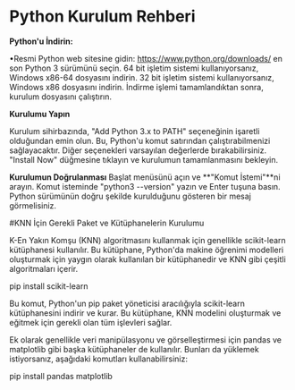 
# Python Kurulum Rehberi

**Python'u İndirin:**

•Resmi Python web sitesine gidin: https://www.python.org/downloads/  en son Python 3 sürümünü seçin.
64 bit işletim sistemi kullanıyorsanız, Windows x86-64 dosyasını indirin. 32 bit işletim sistemi kullanıyorsanız, Windows x86 dosyasını indirin.
İndirme işlemi tamamlandıktan sonra, kurulum dosyasını çalıştırın.

**Kurulumu Yapın**

Kurulum sihirbazında, "Add Python 3.x to PATH" seçeneğinin işaretli olduğundan emin olun. Bu, Python'u komut satırından çalıştırabilmenizi sağlayacaktır.
Diğer seçenekleri varsayılan değerlerde bırakabilirsiniz.
"Install Now" düğmesine tıklayın ve kurulumun tamamlanmasını bekleyin.

**Kurulumun Doğrulanması**
Başlat menüsünü açın ve **"Komut İstemi"**ni arayın.
Komut isteminde "python3 --version" yazın ve Enter tuşuna basın.
Python sürümünün doğru şekilde kurulduğunu gösteren bir mesaj görmelisiniz.

#KNN İçin Gerekli Paket ve Kütüphanelerin Kurulumu

K-En Yakın Komşu (KNN) algoritmasını kullanmak için genellikle scikit-learn kütüphanesi kullanılır. Bu kütüphane, Python'da makine öğrenimi modelleri oluşturmak için yaygın olarak kullanılan bir kütüphanedir ve KNN gibi çeşitli algoritmaları içerir.

pip install scikit-learn

Bu komut, Python'un pip paket yöneticisi aracılığıyla scikit-learn kütüphanesini indirir ve kurar. Bu kütüphane, KNN modelini oluşturmak ve eğitmek için gerekli olan tüm işlevleri sağlar.

Ek olarak genellikle veri manipülasyonu ve görselleştirmesi için pandas ve matplotlib gibi başka kütüphaneler de kullanılır. Bunları da yüklemek istiyorsanız, aşağıdaki komutları kullanabilirsiniz:

pip install pandas matplotlib
